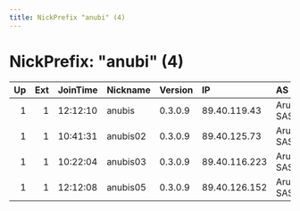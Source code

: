 ```yaml
---
title: NickPrefix "anubi" (4)
---
```


# NickPrefix: "anubi" (4)

|   Up |   Ext | JoinTime   | Nickname   | Version   | IP            | AS        | CC   |   ORp |   Dirp | OS    | Contact                                |   eFamMembers |
|-----:|------:|:-----------|:-----------|:----------|:--------------|:----------|:-----|------:|-------:|:------|:---------------------------------------|--------------:|
|    1 |     1 | 12:12:10   | anubis     | 0.3.0.9   | 89.40.119.43  | Aruba SAS | de   |  9001 |   9030 | Linux | None                                   |             1 |
|    1 |     1 | 10:41:31   | anubis02   | 0.3.0.9   | 89.40.125.73  | Aruba SAS | de   |  9001 |   9030 | Linux | None                                   |             1 |
|    1 |     1 | 10:22:04   | anubis03   | 0.3.0.9   | 89.40.116.223 | Aruba SAS | de   |  9001 |   9030 | Linux | None                                   |             1 |
|    1 |     1 | 12:12:08   | anubis05   | 0.3.0.9   | 89.40.126.152 | Aruba SAS | de   |  9001 |   9030 | Linux | anubis02 &lt;anubis02@mail2tor.com&gt; |             1 |
